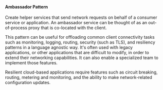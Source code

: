 #### Ambassador Pattern 

Create helper services that send network requests on behalf of a consumer service or application. An ambassador service can be thought of as an out-of-process proxy that is co-located with the client.

This pattern can be useful for offloading common client connectivity tasks such as monitoring, logging, routing, security (such as TLS), and resiliency patterns in a language agnostic way. It's often used with legacy applications, or other applications that are difficult to modify, in order to extend their networking capabilities. It can also enable a specialized team to implement those features.

Resilient cloud-based applications require features such as circuit breaking, routing, metering and monitoring, and the ability to make network-related configuration updates. 